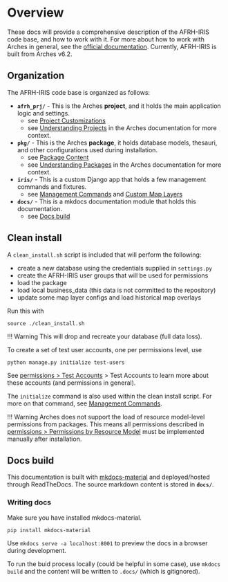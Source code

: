 # Overview

These docs will provide a comprehensive description of the AFRH-IRIS code base, and how to work with it. For more about how to work with Arches in general, see the [official documentation](https://arches.readthedocs.io). Currently, AFRH-IRIS is built from Arches v6.2.

## Organization

The AFRH-IRIS code base is organized as follows:

- **`afrh_prj/`** - This is the Arches **project**, and it holds the main application logic and settings.
    - see [Project Customizations](project.md)
    - see [Understanding Projects](https://arches.readthedocs.io/en/stable/installing/projects-and-packages/) in the Arches documentation for more context.
- **`pkg/`** - This is the Arches **package**, it holds database models, thesauri, and other configurations used during installation.
    - see [Package Content](package.md)
    - see [Understanding Packages](https://arches.readthedocs.io/en/stable/installing/projects-and-packages/#understanding-packages) in the Arches documentation for more context.
- **`iris/`** - This is a custom Django app that holds a few management commands and fixtures.
    - see [Management Commands](management.md) and [Custom Map Layers](map-layers.md)
- **`docs/`** - This is a mkdocs documentation module that holds this documentation.
    - see [Docs build](#docs-build)

## Clean install

A `clean_install.sh` script is included that will perform the following:

- create a new database using the credentials supplied in `settings.py`
- create the AFRH-IRIS user groups that will be used for permissions
- load the package
- load local business_data (this data is not committed to the repository)
- update some map layer configs and load historical map overlays

Run this with

    source ./clean_install.sh

!!! Warning
    This will drop and recreate your database (full data loss).

To create a set of test user accounts, one per permissions level, use

    python manage.py initialize test-users

See [permissions > Test Accounts](permissions.md#test-accounts) > Test Accounts to learn more about these accounts (and permissions in general).

The `initialize` command is also used within the clean install script. For more on that command, see [Management Commands](/docs/management.html).

!!! Warning
    Arches does not support the load of resource model-level permissions from packages. This means all permissions described in [permissions > Permissions by Resource Model](/docs/permissions.html#permissions-by-resource-model) must be implemented manually after installation.

## Docs build

This documentation is built with [mkdocs-material](https://squidfunk.github.io/mkdocs-material) and deployed/hosted through ReadTheDocs. The source markdown content is stored in **`docs/`**.

### Writing docs

Make sure you have installed mkdocs-material.

```
pip install mkdocs-material
```

Use `mkdocs serve -a localhost:8001` to preview the docs in a browser during development.

To run the buid process locally (could be helpful in some case), use `mkdocs build` and the content will be written to `.docs/` (which is gitignored).
